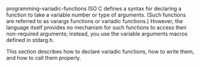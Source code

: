 programming-variadic-functions
ISO C defines a syntax for declaring a function to take a variable number or type of arguments. (Such functions are referred to as varargs functions or variadic functions.) However, the language itself provides no mechanism for such functions to access their non-required arguments; instead, you use the variable arguments macros defined in stdarg.h.

This section describes how to declare variadic functions, how to write them, and how to call them properly.
